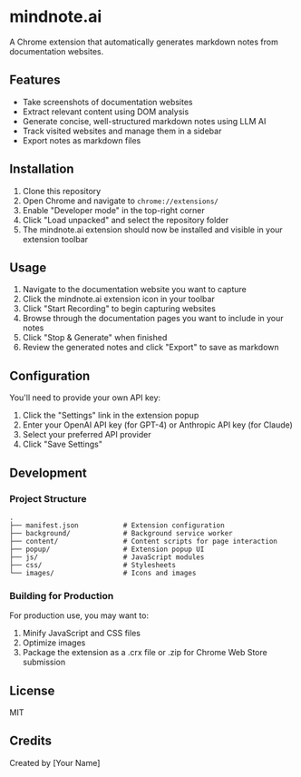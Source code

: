 # mindnote.ai

A Chrome extension that automatically generates markdown notes from documentation websites.

## Features

- Take screenshots of documentation websites
- Extract relevant content using DOM analysis
- Generate concise, well-structured markdown notes using LLM AI
- Track visited websites and manage them in a sidebar
- Export notes as markdown files

## Installation

1. Clone this repository
2. Open Chrome and navigate to `chrome://extensions/`
3. Enable "Developer mode" in the top-right corner
4. Click "Load unpacked" and select the repository folder
5. The mindnote.ai extension should now be installed and visible in your extension toolbar

## Usage

1. Navigate to the documentation website you want to capture
2. Click the mindnote.ai extension icon in your toolbar
3. Click "Start Recording" to begin capturing websites
4. Browse through the documentation pages you want to include in your notes
5. Click "Stop & Generate" when finished
6. Review the generated notes and click "Export" to save as markdown

## Configuration

You'll need to provide your own API key:

1. Click the "Settings" link in the extension popup
2. Enter your OpenAI API key (for GPT-4) or Anthropic API key (for Claude)
3. Select your preferred API provider
4. Click "Save Settings"

## Development

### Project Structure

```
.
├── manifest.json           # Extension configuration
├── background/             # Background service worker
├── content/                # Content scripts for page interaction
├── popup/                  # Extension popup UI
├── js/                     # JavaScript modules
├── css/                    # Stylesheets
└── images/                 # Icons and images
```

### Building for Production

For production use, you may want to:

1. Minify JavaScript and CSS files
2. Optimize images
3. Package the extension as a .crx file or .zip for Chrome Web Store submission

## License

MIT

## Credits

Created by [Your Name]
